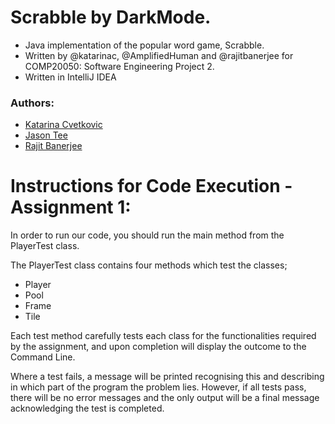 # Scrabble by DarkMode.
* Java implementation of the popular word game, Scrabble. 
* Written by @katarinac, @AmplifiedHuman and @rajitbanerjee for COMP20050: Software Engineering Project 2.
* Written in IntelliJ IDEA
### Authors:
* [Katarina Cvetkovic](https://github.com/katarinac)
* [Jason Tee](https://github.com/AmplifiedHuman)
* [Rajit Banerjee](https://github.com/rajitbanerjee)

# Instructions for Code Execution - Assignment 1:

In order to run our code, you should run the main method from the PlayerTest class. 

The PlayerTest class contains four methods which test the classes; 
* Player
* Pool
* Frame
* Tile

Each test method carefully tests each class for the functionalities required by the assignment, 
and upon completion will display the outcome to the Command Line.

Where a test fails, a message will be printed recognising this and describing in which part of the program the problem lies.
However, if all tests pass, there will be no error messages and the only output will be a final message acknowledging the test is completed. 
